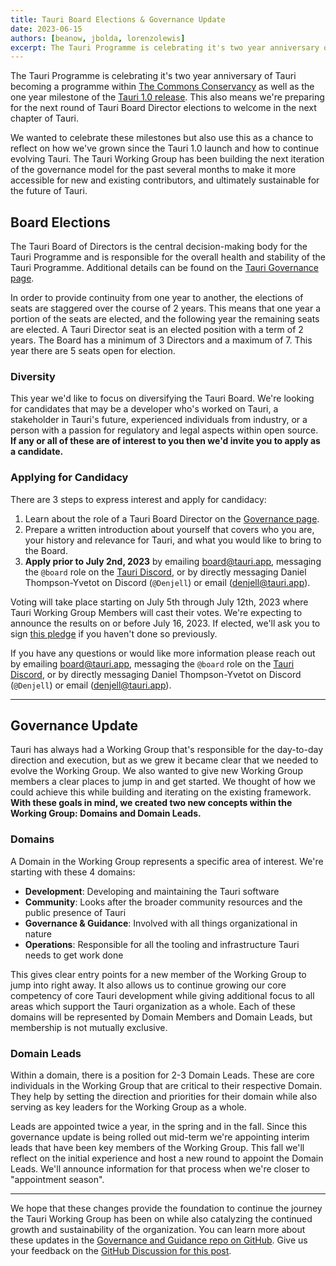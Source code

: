 ```yaml
---
title: Tauri Board Elections & Governance Update
date: 2023-06-15
authors: [beanow, jbolda, lorenzolewis]
excerpt: The Tauri Programme is celebrating it's two year anniversary of Tauri becoming a programme within The Commons Conservancy as well as the one year milestone of the Tauri 1.0 release. This also means we're preparing for the next round of Tauri Board Director elections to welcome in the next chapter of Tauri.
---
```


The Tauri Programme is celebrating it's two year anniversary of Tauri becoming a programme within [The Commons Conservancy](https://commonsconservancy.org/) as well as the one year milestone of the [Tauri 1.0 release](/blog/2022/06/19/tauri-1-0). This also means we're preparing for the next round of Tauri Board Director elections to welcome in the next chapter of Tauri.

We wanted to celebrate these milestones but also use this as a chance to reflect on how we've grown since the Tauri 1.0 launch and how to continue evolving Tauri. The Tauri Working Group has been building the next iteration of the governance model for the past several months to make it more accessible for new and existing contributors, and ultimately sustainable for the future of Tauri.

## Board Elections

The Tauri Board of Directors is the central decision-making body for the Tauri Programme and is responsible for the overall health and stability of the Tauri Programme. Additional details can be found on the [Tauri Governance page](/about/governance).

In order to provide continuity from one year to another, the elections of seats are staggered over the course of 2 years. This means that one year a portion of the seats are elected, and the following year the remaining seats are elected. A Tauri Director seat is an elected position with a term of 2 years. The Board has a minimum of 3 Directors and a maximum of 7. This year there are 5 seats open for election.

### Diversity

This year we'd like to focus on diversifying the Tauri Board. We're looking for candidates that may be a developer who's worked on Tauri, a stakeholder in Tauri's future, experienced individuals from industry, or a person with a passion for regulatory and legal aspects within open source. **If any or all of these are of interest to you then we'd invite you to apply as a candidate.**

### Applying for Candidacy

There are 3 steps to express interest and apply for candidacy:

1. Learn about the role of a Tauri Board Director on the [Governance page](/about/governance#tauri-board--board-directors).
2. Prepare a written introduction about yourself that covers who you are, your history and relevance for Tauri, and what you would like to bring to the Board.
3. **Apply prior to July 2nd, 2023** by emailing [board@tauri.app](mailto:board@tauri.app), messaging the `@board` role on the [Tauri Discord](https://discord.com/invite/tauri), or by directly messaging Daniel Thompson-Yvetot on Discord (`@Denjell`) or email ([denjell@tauri.app](mailto:denjell@tauri.app)).

Voting will take place starting on July 5th through July 12th, 2023 where Tauri Working Group Members will cast their votes. We're expecting to announce the results on or before July 16, 2023. If elected, we'll ask you to sign [this pledge](https://dracc.commonsconservancy.org/0016/) if you haven't done so previously.

If you have any questions or would like more information please reach out by emailing [board@tauri.app](mailto:board@tauri.app), messaging the `@board` role on the [Tauri Discord](https://discord.com/invite/tauri), or by directly messaging Daniel Thompson-Yvetot on Discord (`@Denjell`) or email ([denjell@tauri.app](mailto:denjell@tauri.app)).

---

## Governance Update

Tauri has always had a Working Group that's responsible for the day-to-day direction and execution, but as we grew it became clear that we needed to evolve the Working Group. We also wanted to give new Working Group members a clear places to jump in and get started. We thought of how we could achieve this while building and iterating on the existing framework. **With these goals in mind, we created two new concepts within the Working Group: Domains and Domain Leads.**

### Domains

A Domain in the Working Group represents a specific area of interest. We're starting with these 4 domains:

- **Development**: Developing and maintaining the Tauri software
- **Community**: Looks after the broader community resources and the public presence of Tauri
- **Governance & Guidance**: Involved with all things organizational in nature
- **Operations**: Responsible for all the tooling and infrastructure Tauri needs to get work done

This gives clear entry points for a new member of the Working Group to jump into right away. It also allows us to continue growing our core competency of core Tauri development while giving additional focus to all areas which support the Tauri organization as a whole. Each of these domains will be represented by Domain Members and Domain Leads, but membership is not mutually exclusive.

### Domain Leads

Within a domain, there is a position for 2-3 Domain Leads. These are core individuals in the Working Group that are critical to their respective Domain. They help by setting the direction and priorities for their domain while also serving as key leaders for the Working Group as a whole.

Leads are appointed twice a year, in the spring and in the fall. Since this governance update is being rolled out mid-term we're appointing interim leads that have been key members of the Working Group. This fall we'll reflect on the initial experience and host a new round to appoint the Domain Leads. We'll announce information for that process when we're closer to "appointment season".

---

We hope that these changes provide the foundation to continue the journey the Tauri Working Group has been on while also catalyzing the continued growth and sustainability of the organization. You can learn more about these updates in the [Governance and Guidance repo on GitHub](https://github.com/tauri-apps/governance-and-guidance). Give us your feedback on the [GitHub Discussion for this post](https://github.com/tauri-apps/tauri-docs/discussions/1297).
